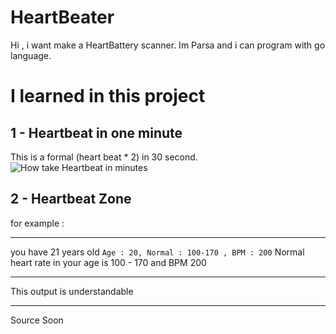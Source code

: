 # HeartBeater
Hi , i want make a HeartBattery scanner.
Im Parsa and i can program with go language.
# I learned in this project

## 1 - Heartbeat in one minute
This is a formal (heart beat * 2) in 30 second.
![How take Heartbeat in minutes ](https://www.mizanonline.ir/wp-content/uploads/2022/01/1211607_995.jpg)
## 2 - Heartbeat Zone 
for example :
***

you have 21 years old 
`Age : 20, Normal : 100-170 , BPM : 200`
Normal heart rate in your age is 100 - 170
and BPM 200

***
This output is understandable
***
Source Soon
